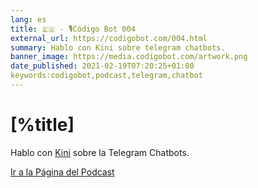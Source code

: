 ```yaml
---
lang: es
title: 🇪🇸 - 🎙Código Bot 004
external_url: https://codigobot.com/004.html
summary: Hablo con Kini sobre telegram chatbots.
banner_image: https://media.codigobot.com/artwork.png
date_published: 2021-02-19T07:20:25+01:00
keywords:codigobot,podcast,telegram,chatbot
---
```


# [%title]

Hablo con [Kini](https://kinisoftware.com/) sobre la Telegram Chatbots. 

[Ir a la Página del Podcast]([%external_url])